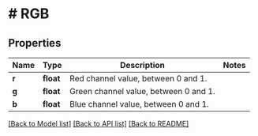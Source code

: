# # RGB

## Properties

Name | Type | Description | Notes
------------ | ------------- | ------------- | -------------
**r** | **float** | Red channel value, between 0 and 1. |
**g** | **float** | Green channel value, between 0 and 1. |
**b** | **float** | Blue channel value, between 0 and 1. |

[[Back to Model list]](../../README.md#models) [[Back to API list]](../../README.md#endpoints) [[Back to README]](../../README.md)
